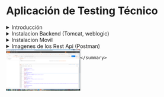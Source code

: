 # Aplicación de Testing Técnico 
<details>
<summary>Introducción</summary>
<br>
Desarrollar una solución dividida en dos capas Backend y Front End  basada en técnologia java utilizando como framework spring boot y orientada a una arquitectura de microservicios. Asi como una Aplicación Movil en kotlin
</details>

<details>

<summary>Instalacion Backend (Tomcat, weblogic)</summary>
         Proyecto montado con Spring Boot y Java 8, con los siguientes frameworks / libraries / funcionalidades:

 - Spring Boot: versión 2. posibilidad de arrancar directamente con el plugin de maven o generar un war para despliegue en 
 tomcat o similar. Con 'actuator' activado.

 - Servicio completo RESTful con Spring 

 - Documentado servicio con Swagger 2 (Springfox)

 - Capa de base de datos con Spring DATA mongoDB

 - Spring Exception Handling en los controllers
 
 - Validaciones en los entities, y envío de errores
 
 



Requisitos:

 - Maven (instalado y configurado)

 - mongoDB server (instalado y arrancado, en localhost y con el puerto por defecto)

Comandos

 - Arrancar directamente con el plugin de SpringBoot:
 
    ```
    mvn spring-boot:run
    ```

</details>
<details>
<summary>Instalacion Movil</summary>
# jgyanez - Android Architecture Sample

<img align="right" src="https://github.com/GuilleCripto/DemoSpringKotlin/blob/master/movil1.png" width="200">

Desarrollo de una aplicación movil con la siguiente Arquitectura 
 * ViewModel
 * LiveData
 * Dagger (for dependency injection)
 * Kotlin Coroutines
 * Retrofit
 * Room (Pendiente, para replicación de Datos)
 * Navigation
 
 ## Funcionalidades
 * Aplicación offline
 * Utilizacíon de kotlin Coroutines Para la sincronización y rendimiento del dispositivo movil
 *

</details>

<details>
   <summary>Imagenes de los Rest Api (Postman)
   <br>
   <td>
      <img align="left" src="https://github.com/GuilleCripto/DemoSpringKotlin/blob/main/postman1.png" width="200">
   </td>

    </summary>
</details>

















